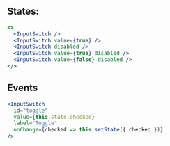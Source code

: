 ## States:

```jsx render editor
<>
  <InputSwitch />
  <InputSwitch value={true} />
  <InputSwitch disabled />
  <InputSwitch value={true} disabled />
  <InputSwitch value={false} disabled />
</>
```

## Events

```jsx render editor
<InputSwitch
  id="toggle"
  value={this.state.checked}
  label="Toggle"
  onChange={checked => this.setState({ checked })}
/>
```
